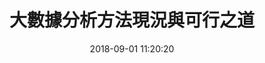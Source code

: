 ---
title: "大數據分析方法現況與可行之道"
collection: publications
permalink: /publication/2018-03-journal-paper
venue: '臺灣銀行季刊'
paperurl: ''
link: 'http://192.83.194.167/lib/contents/107/0005-5344/v.69_n.3.pdf'
citation: '李玫郁，2018，「大數據分析方法現況與可行之道 」，臺灣銀行季刊，第69卷第3期，第205頁。'
date: 2018-09-01 11:20:20
categories:
  - Journal papers
tags:
  - Big data analysis
excerpt: '<!-- more -->'
sitemap:
  lastmod: 2022-03-16
  priority: 0.7
  changefreq: 'monthly'
  exclude: 'yes'
---